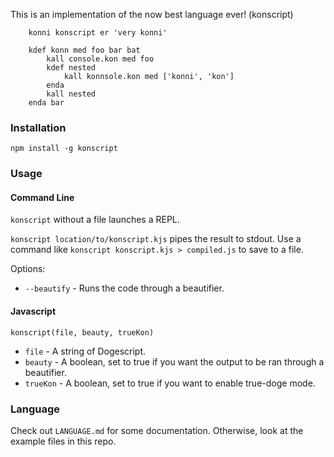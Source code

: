 This is an implementation of the now best language ever! (konscript)


```
    konni konscript er 'very konni'

	kdef konn med foo bar bat
	    kall console.kon med foo
	    kdef nested
	        kall konnsole.kon med ['konni', 'kon']
	    enda
	    kall nested
	enda bar
```


### Installation

`npm install -g konscript`

### Usage

#### Command Line

`konscript` without a file launches a REPL.

`konscript location/to/konscript.kjs` pipes the result to stdout. Use a command like `konscript konscript.kjs > compiled.js` to save to a file.

Options:

* `--beautify` - Runs the code through a beautifier.

#### Javascript

`konscript(file, beauty, trueKon)`
* `file` - A string of Dogescript.
* `beauty` - A boolean, set to true if you want the output to be ran through a beautifier.
* `trueKon` - A boolean, set to true if you want to enable true-doge mode.

### Language

Check out `LANGUAGE.md` for some documentation. Otherwise, look at the example files in this repo.

